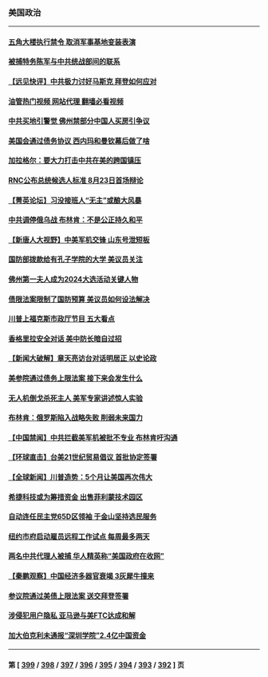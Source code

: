 ### 美国政治
---
#### [五角大楼执行禁令 取消军事基地变装表演](../../pages/ncid1078159/n14009025.md?06031245) 
#### [被捕特务陈军与中共统战部间的联系](../../pages/ncid1078159/n14009091.md?06031245) 
#### [【远见快评】中共极力讨好马斯克 拜登如何应对](../../pages/ncid1078159/n14009021.md?06031245) 
#### [油管热门视频 网站代理 翻墙必看视频](http://138.2.39.72:81/youtube.html?epic-marker?06031245)
#### [中共买地引警觉 佛州禁部分中国人买房引争议](../../pages/ncid1078159/n14009022.md?06031245) 
#### [美国会通过债务协议 西内玛和曼钦幕后做了啥](../../pages/ncid1078159/n14008970.md?06031245) 
#### [加拉格尔：要大力打击中共在美的跨国镇压](../../pages/ncid1078159/n14009013.md?06031245) 
#### [RNC公布总统候选人标准 8月23日首场辩论](../../pages/ncid1078159/n14009020.md?06031245) 
#### [【菁英论坛】习没接班人“无主”或酿大风暴](../../pages/ncid1078159/n14009004.md?06031245) 
#### [中共调停俄乌战 布林肯：不是公正持久和平](../../pages/ncid1078159/n14008954.md?06031245) 
#### [【新唐人大视野】中美军机交锋 山东号泄短板](../../pages/ncid1078159/n14008983.md?06031245) 
#### [国防部拨款给有孔子学院的大学 美议员关注](../../pages/ncid1078159/n14009009.md?06031245) 
#### [佛州第一夫人成为2024大选活动关键人物](../../pages/ncid1078159/n14008964.md?06031245) 
#### [债限法案限制了国防预算 美议员如何设法解决](../../pages/ncid1078159/n14008981.md?06031245) 
#### [川普上福克斯市政厅节目 五大看点](../../pages/ncid1078159/n14008967.md?06031245) 
#### [香格里拉安全对话 美中防长暗自过招](../../pages/ncid1078159/n14008973.md?06031245) 
#### [【新闻大破解】章天亮访台对话明居正 以史论政](../../pages/ncid1078159/n14008980.md?06031245) 
#### [美参院通过债务上限法案 接下来会发生什么](../../pages/ncid1078159/n14008913.md?06031245) 
#### [无人机倒戈杀死主人 美军专家讲述惊人实验](../../pages/ncid1078159/n14008909.md?06031245) 
#### [布林肯：俄罗斯陷入战略失败 削弱未来国力](../../pages/ncid1078159/n14008868.md?06031245) 
#### [【中国禁闻】中共拦截美军机被批不专业 布林肯吁沟通](../../pages/ncid1078159/n14008325.md?06031245) 
#### [【环球直击】台美21世纪贸易倡议 首批协定签署](../../pages/ncid1078159/n14008316.md?06031245) 
#### [【全球新闻】川普造势：5个月让美国再次伟大](../../pages/ncid1078159/n14008712.md?06031245) 
#### [希捷科技或为筹措资金 出售菲利蒙技术园区](../../pages/ncid1078159/n14008665.md?06031245) 
#### [自动连任民主党65D区领袖 于金山坚持选民服务](../../pages/ncid1078159/n14008542.md?06031245) 
#### [纽约市府启动雇员远程工作试点 每周最多两天](../../pages/ncid1078159/n14008594.md?06031245) 
#### [两名中共代理人被捕 华人精英称“美国政府在收网”](../../pages/ncid1078159/n14008541.md?06031245) 
#### [【秦鹏观察】中国经济多器官衰竭 3灰犀牛撞来](../../pages/ncid1078159/n14008419.md?06031245) 
#### [参议院通过美债上限法案 送交拜登签署](../../pages/ncid1078159/n14008474.md?06031245) 
#### [涉侵犯用户隐私 亚马逊与美FTC达成和解](../../pages/ncid1078159/n14008337.md?06031245) 
#### [加大伯克利未通报“深圳学院”2.4亿中国资金](../../pages/ncid1078159/n14008491.md?06031245) 

---
#### 第 [ [399](./399.md?06031245) / [398](./398.md?06031245) / [397](./397.md?06031245) / [396](./396.md?06031245) / [395](./395.md?06031245) / [394](./394.md?06031245) / [393](./393.md?06031245) / [392](./392.md?06031245) ] 页
